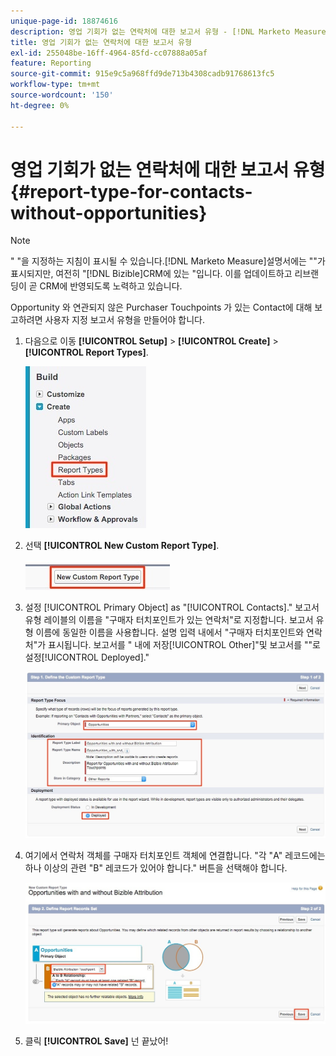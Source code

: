 ```yaml
---
unique-page-id: 18874616
description: 영업 기회가 없는 연락처에 대한 보고서 유형 - [!DNL Marketo Measure]
title: 영업 기회가 없는 연락처에 대한 보고서 유형
exl-id: 255048be-16ff-4964-85fd-cc07888a05af
feature: Reporting
source-git-commit: 915e9c5a968ffd9de713b4308cadb91768613fc5
workflow-type: tm+mt
source-wordcount: '150'
ht-degree: 0%

---
```


# 영업 기회가 없는 연락처에 대한 보고서 유형 {#report-type-for-contacts-without-opportunities}

>[!NOTE]
>
>&quot; &quot;을 지정하는 지침이 표시될 수 있습니다.[!DNL Marketo Measure]설명서에는 &quot;&quot;가 표시되지만, 여전히 &quot;[!DNL Bizible]CRM에 있는 &quot;입니다. 이를 업데이트하고 리브랜딩이 곧 CRM에 반영되도록 노력하고 있습니다.

Opportunity 와 연관되지 않은 Purchaser Touchpoints 가 있는 Contact에 대해 보고하려면 사용자 지정 보고서 유형을 만들어야 합니다.

1. 다음으로 이동 **[!UICONTROL Setup]** > **[!UICONTROL Create]** > **[!UICONTROL Report Types]**.

   ![](assets/1.jpg)

1. 선택 **[!UICONTROL New Custom Report Type]**.

   ![](assets/2.jpg)

1. 설정 [!UICONTROL Primary Object] as &quot;[!UICONTROL Contacts].&quot; 보고서 유형 레이블의 이름을 &quot;구매자 터치포인트가 있는 연락처&quot;로 지정합니다. 보고서 유형 이름에 동일한 이름을 사용합니다. 설명 입력 내에서 &quot;구매자 터치포인트와 연락처&quot;가 표시됩니다. 보고서를 &quot; 내에 저장[!UICONTROL Other]&quot;및 보고서를 &quot;&quot;로 설정[!UICONTROL Deployed].&quot;

   ![](assets/3.jpg)

1. 여기에서 연락처 객체를 구매자 터치포인트 객체에 연결합니다. &quot;각 &quot;A&quot; 레코드에는 하나 이상의 관련 &quot;B&quot; 레코드가 있어야 합니다.&quot; 버튼을 선택해야 합니다.

   ![](assets/4.jpg)

1. 클릭 **[!UICONTROL Save]** 넌 끝났어!
